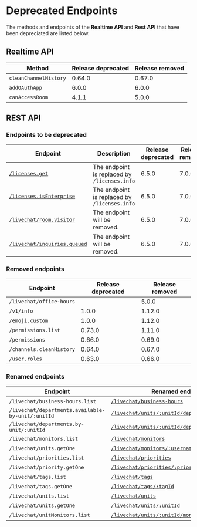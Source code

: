 # Deprecated Endpoints

The methods and endpoints of the **Realtime API** and **Rest API** that have been depreciated are listed below.

## Realtime API

| Method                | Release deprecated | Release removed |
| --------------------- | ------------------ | --------------- |
| `cleanChannelHistory` | 0.64.0             | 0.67.0          |
| `addOAuthApp`         | 6.0.0              | 6.0.0           |
| `canAccessRoom`       | 4.1.1              | 5.0.0           |

## REST API

### Endpoints to be deprecated

<table><thead><tr><th>Endpoint</th><th>Description</th><th width="181">Release deprecated</th><th>Release removed</th></tr></thead><tbody><tr><td><a href="https://developer.rocket.chat/reference/api/rest-api/endpoints/miscellaneous/licenses/get-licenses"><code>/licenses.get</code></a></td><td>The endpoint is replaced by <code>/licenses.info</code></td><td>6.5.0</td><td>7.0.0</td></tr><tr><td><a href="https://developer.rocket.chat/reference/api/rest-api/endpoints/miscellaneous/licenses/confirm-enterprise-license"><code>/licenses.isEnterprise</code></a></td><td>The endpoint is replaced by <code>/licenses.info</code></td><td>6.5.0</td><td>7.0.0</td></tr><tr><td><a href="https://developer.rocket.chat/reference/api/rest-api/endpoints/omnichannel/livechat-endpoints/livechat-room/update-room-visitor-info"><code>/livechat/room.visitor</code></a></td><td>The endpoint will be removed.</td><td>6.5.0</td><td>7.0.0</td></tr><tr><td><a href="https://developer.rocket.chat/reference/api/rest-api/endpoints/omnichannel/livechat-endpoints/livechat-inquiries/inquiries-queued"><code>/livechat/inquiries.queued</code></a></td><td>The endpoint will be removed.</td><td>6.5.0</td><td>7.0.0</td></tr></tbody></table>

### Removed endpoints

| Endpoint                 | Release deprecated | Release removed |
| ------------------------ | ------------------ | --------------- |
| `/livechat/office-hours` |                    | 5.0.0           |
| `/v1/info`               | 1.0.0              | 1.12.0          |
| `/emoji.custom`          | 1.0.0              | 1.12.0          |
| `/permissions.list`      | 0.73.0             | 1.11.0          |
| `/permissions`           | 0.66.0             | 0.69.0          |
| `/channels.cleanHistory` | 0.64.0             | 0.67.0          |
| `/user.roles`            | 0.63.0             | 0.66.0          |

### Renamed endpoints

| Endpoint                                          | Renamed endpoint                                                                                                                                                                                     | Release |
| ------------------------------------------------- | ---------------------------------------------------------------------------------------------------------------------------------------------------------------------------------------------------- | ------- |
| `/livechat/business-hours.list`                   | [`/livechat/business-hours`](https://developer.rocket.chat/reference/api/rest-api/endpoints/omnichannel/livechat-endpoints/business-hours/get-business-hours)                                        | 5.0.0   |
| `/livechat/departments.available-by-unit/:unitId` | [`/livechat/units/:unitId/departments/available`](https://developer.rocket.chat/reference/api/rest-api/endpoints/omnichannel/livechat-endpoints/livechat-units/get-available-departments-by-unit-id) | 5.0.0   |
| `/livechat/departments.by-unit/:unitId`           | [`/livechat/units/:unitId/departments`](https://developer.rocket.chat/reference/api/rest-api/endpoints/omnichannel/livechat-endpoints/livechat-units/get-departments-by-unit-id)                     | 5.0.0   |
| `/livechat/monitors.list`                         | [`/livechat/monitors`](https://developer.rocket.chat/reference/api/rest-api/endpoints/omnichannel/livechat-endpoints/livechat-monitors/get-list-of-monitors)                                         | 5.0.0   |
| `/livechat/units.getOne`                          | [`/livechat/monitors/:username`](https://developer.rocket.chat/reference/api/rest-api/endpoints/omnichannel/livechat-endpoints/livechat-monitors/get-a-monitor)                                      | 5.0.0   |
| `/livechat/priorities.list`                       | [`/livechat/priorities`](https://developer.rocket.chat/reference/api/rest-api/endpoints/omnichannel/livechat-endpoints/livechat-priorities/get-priorities)                                           | 5.0.0   |
| `/livechat/priority.getOne`                       | [`/livechat/priorities/:priorityId`](https://developer.rocket.chat/reference/api/rest-api/endpoints/omnichannel/livechat-endpoints/livechat-priorities/get-a-priority)                               | 5.0.0   |
| `/livechat/tags.list`                             | [`/livechat/tags`](https://developer.rocket.chat/reference/api/rest-api/endpoints/omnichannel/livechat-endpoints/livechat-tags/get-list-of-tags)                                                     | 5.0.0   |
| `/livechat/tags.getOne`                           | [`/livechat/tags/:tagId`](https://developer.rocket.chat/reference/api/rest-api/endpoints/omnichannel/livechat-endpoints/livechat-tags/get-a-tag)                                                     | 5.0.0   |
| `/livechat/units.list`                            | [`/livechat/units`](https://developer.rocket.chat/reference/api/rest-api/endpoints/omnichannel/livechat-endpoints/livechat-units/get-list-of-units)                                                  | 5.0.0   |
| `/livechat/units.getOne`                          | [`/livechat/units/:unitId`](https://developer.rocket.chat/reference/api/rest-api/endpoints/omnichannel/livechat-endpoints/livechat-units/get-a-unit)                                                 | 5.0.0   |
| `/livechat/unitMonitors.list`                     | [`/livechat/units/:unitId/monitors`](https://developer.rocket.chat/reference/api/rest-api/endpoints/omnichannel/livechat-endpoints/livechat-units/get-list-of-unit-monitors)                         | 5.0.0   |
